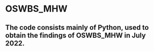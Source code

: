 # OSWBS_MHW
## The code consists mainly of Python, used to obtain the findings of OSWBS_MHW in July 2022.

